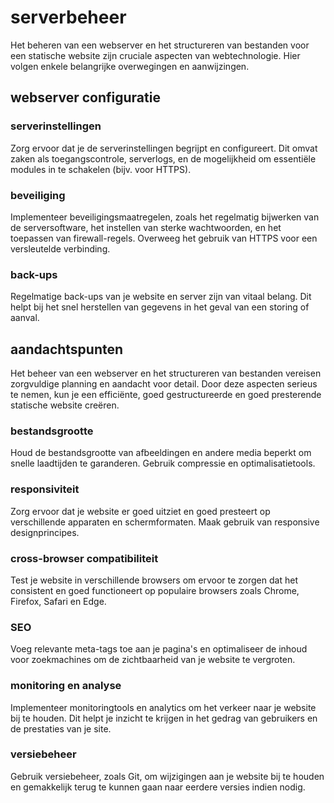 # serverbeheer

Het beheren van een webserver en het structureren van bestanden voor een statische website zijn cruciale aspecten van webtechnologie. Hier volgen enkele belangrijke overwegingen en aanwijzingen.

## webserver configuratie

### serverinstellingen

Zorg ervoor dat je de serverinstellingen begrijpt en configureert. Dit omvat zaken als toegangscontrole, serverlogs, en de mogelijkheid om essentiële modules in te schakelen (bijv. voor HTTPS).

### beveiliging

Implementeer beveiligingsmaatregelen, zoals het regelmatig bijwerken van de serversoftware, het instellen van sterke wachtwoorden, en het toepassen van firewall-regels. Overweeg het gebruik van HTTPS voor een versleutelde verbinding.

### back-ups

Regelmatige back-ups van je website en server zijn van vitaal belang. Dit helpt bij het snel herstellen van gegevens in het geval van een storing of aanval.

## aandachtspunten

Het beheer van een webserver en het structureren van bestanden vereisen zorgvuldige planning en aandacht voor detail. Door deze aspecten serieus te nemen, kun je een efficiënte, goed gestructureerde en goed presterende statische website creëren.

### bestandsgrootte

Houd de bestandsgrootte van afbeeldingen en andere media beperkt om snelle laadtijden te garanderen. Gebruik compressie en optimalisatietools.

### responsiviteit

Zorg ervoor dat je website er goed uitziet en goed presteert op verschillende apparaten en schermformaten. Maak gebruik van responsive designprincipes.

### cross-browser compatibiliteit

Test je website in verschillende browsers om ervoor te zorgen dat het consistent en goed functioneert op populaire browsers zoals Chrome, Firefox, Safari en Edge.

### SEO

Voeg relevante meta-tags toe aan je pagina's en optimaliseer de inhoud voor zoekmachines om de zichtbaarheid van je website te vergroten.

### monitoring en analyse

Implementeer monitoringtools en analytics om het verkeer naar je website bij te houden. Dit helpt je inzicht te krijgen in het gedrag van gebruikers en de prestaties van je site.

### versiebeheer

Gebruik versiebeheer, zoals Git, om wijzigingen aan je website bij te houden en gemakkelijk terug te kunnen gaan naar eerdere versies indien nodig.
